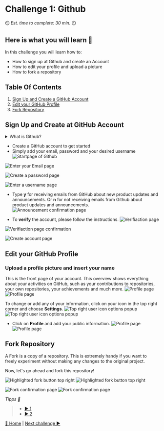 # Challenge 1: Github

⏲️ _Est. time to complete: 30 min._ ⏲️

## Here is what you will learn 🎯

In this challenge you will learn how to:

- How to sign up at Github and create an Account
- How to edit your profile and upload a picture
- How to fork a repository

## Table Of Contents

1. [Sign Up and Create a GitHub Account](#SignUpandCreateatGithubAccount)
2. [Edit your GitHub Profile](#EditGithubProfile)
3. [Fork Repository](#ForkRepository)

## Sign Up and Create at GitHub Account

<details>
<summary>What is Github?</summary>
<br>

Github is actually two things: **Git** and **Hub**.

**Git** is a version control software. It allows developers to work on a specific project at the same time by tracking the changes. If something goes wrong, you can easily undo the changes with Git.
**Hub** is nothing special in itself, but it represents the "social network" of developers built on top of Git. While Github does not own the Git software, it has created a platform that makes it easy to access and collaborate with Git. The groundbreaking feature of Github is that it makes it super easy to share/show your code with the world or just store it. You no longer have to worry about where you store your code. Companies have Github accounts for the same reason. Github provides an easy way to store your code online with built-in version control.

</details>

- Create a GitHub account to get started
- Simply add your email, password and your desired username<br>
  ![Startpage of Github](./images/dark/GithubSignUp.png)

![Enter your Email page](./images/dark/EnterEmail.png)

![Create a password page](./images/dark/EnterPassword.png)

![Enter a username page](./images/dark/EnterUserName.png)

- Type **y** for receiving emails from GitHub about new product updates and announcements. Or **n** for not receiving emails from Github about product updates and announcements.
  ![Announcement confirmation page](./images/dark/NoAnnouncements.png)

- To **verify** the account, please follow the instructions.
  ![Verifiaction page](./images/dark/Verification.png)

![Verifiaction page confirmation](./images/dark/VerifyYourAccount.png)

![Create account page](./images/dark/CreateAnAccount.png)

## Edit your GitHub Profile

### Upload a profile picture and insert your name

This is the front page of your account. This overview shows everything about your activities on GitHub, such as your contributions to repositories, your own repositories, your achievements and much more.
![Profile page](./images/dark/AccountFrontpage.png#gh-dark-mode-only)
![Profile page](./images/light/AccountFrontpage.png#gh-light-mode-only)

To change or add any of your information, click on your icon in the top right corner and choose **Settings**.
![Top right user icon options popup](./images/dark/Settings.png#gh-dark-mode-only)
![Top right user icon options popup](./images/light/Settings.png#gh-light-mode-only)

- Click on **Profile** and add your public information.
  ![Profile page](./images/dark/EditProfile.gif#gh-dark-mode-only)
  ![Profile page](./images/light/EditProfile.gif#gh-light-mode-only)

## Fork Repository

A Fork is a copy of a repository. This is extremely handy if you want to freely experiment without making any changes to the original project.

Now, let's go ahead and fork this repository!

![Highlighted fork button top right](./images/dark/ForkTheRepository.png#gh-dark-mode-only)
![Highlighted fork button top right](./images/light/ForkTheRepository.png#gh-light-mode-only)

![Fork confirmation page](./images/dark/Forked.png#gh-dark-mode-only)
![Fork confirmation page](./images/light/Forked.png#gh-light-mode-only)

_Tipps 📝_

> - [▶ 1](./WorkInProgress)
> - [▶ 2](./WorkInProgress)

[🔼 Home](../../../README.md) | [Next challenge ▶](../Application/README.md)
